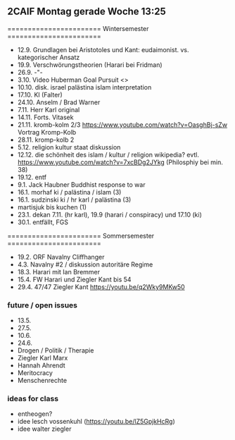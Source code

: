 ## 2CAIF Montag gerade Woche 13:25

======================= Wintersemester =======================

- 12.9. Grundlagen bei Aristotoles und Kant: eudaimonist. vs. kategorischer
    Ansatz
- 19.9. Verschwörungstheorien (Harari bei Fridman)
- 26.9. -"-
- 3.10. Video Huberman Goal Pursuit <>
- 10.10. disk. israel palästina islam interpretation
- 17.10. KI (Falter)
- 24.10. Anselm / Brad Warner
- 7.11. Herr Karl original
- 14.11. Forts. Vitasek
- 21.11. kromb-kolm 2/3 <https://www.youtube.com/watch?v=OasghBj-sZw> Vortrag
    Kromp-Kolb
- 28.11. kromp-kolb 2
- 5.12. religion kultur staat diskussion
- 12.12. die schönheit des islam / kultur / religion wikipedia? evtl.
    <https://www.youtube.com/watch?v=7xcBDg2JYkg> (Philosphiy bei min. 38)
- 19.12. entf
- 9.1. Jack Haubner Buddhist response to war
- 16.1. morhaf ki / palästina / islam (3)
- 16.1. sudzinski ki / hr karl / palästina (3)
- martisjuk bis kuchen (1)
- 23.1. dekan 7.11. (hr karl), 19.9 (harari / conspiracy) und 17.10 (ki)
- 30.1. entfällt, FGS

======================= Sommersemester =======================

- 19.2. ORF Navalny Cliffhanger
- 4.3. Navalny #2 / diskussion autoritäre Regime
- 18.3. Harari mit Ian Bremmer
- 15.4. FW Harari und Ziegler Kant bis 54
- 29.4. 47/47 Ziegler Kant <https://youtu.be/q2Wky9MKw50>

### future / open issues

- 13.5.
- 27.5.
- 10.6.
- 24.6.
- Drogen / Politik / Therapie
- Ziegler Karl Marx
- Hannah Ahrendt
- Meritocracy
- Menschenrechte

### ideas for class

- entheogen?
- idee lesch vossenkuhl (<https://youtu.be/lZ5GpjkHcRg>)
- idee walter ziegler
